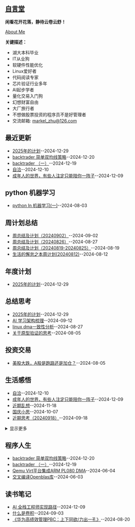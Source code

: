 ## [自言堂](https://github.com/Jared-ZDC/markel)
**闲看花开花落，静待云卷云舒！**

[About Me](https://markel.top/about/index.html)


**关键描述：**

* 湖大本科毕业
* IT从业狗
* 软硬件性能优化
* Linux爱好者
* 代码阅读专家
* 芯片验证行业多年
* AI起步学者
* 量化交易入门狗
* 幻想财富自由
* 大厂旅行者
* 不想做股票投资的程序员不是好管理者
* 交流邮箱: markel_zhu@126.com

## 最近更新
- [2025年的计划](https://github.com/Jared-ZDC/markel/issues/48)--2024-12-29
- [backtrader 简单双均线策略](https://github.com/Jared-ZDC/markel/issues/47)--2024-12-20
- [backtrader （一）](https://github.com/Jared-ZDC/markel/issues/46)--2024-12-19
- [自洽](https://github.com/Jared-ZDC/markel/issues/45)--2024-12-10
- [成年人的世界，有些人注定只能陪你一阵子](https://github.com/Jared-ZDC/markel/issues/44)--2024-12-09
## python 机器学习
- [python In 机器学习(一)](https://github.com/Jared-ZDC/markel/issues/24)--2024-08-03
## 周计划总结
- [周总结及计划（20240902）](https://github.com/Jared-ZDC/markel/issues/34)--2024-09-02
- [周总结及计划（20240826）](https://github.com/Jared-ZDC/markel/issues/33)--2024-08-27
- [周总结及计划（20240819-20240825）](https://github.com/Jared-ZDC/markel/issues/30)--2024-08-19
- [生活的懈怠之本周计划(20240812)](https://github.com/Jared-ZDC/markel/issues/29)--2024-08-12
## 年度计划
- [2025年的计划](https://github.com/Jared-ZDC/markel/issues/48)--2024-12-29
## 总结思考
- [2025年的计划](https://github.com/Jared-ZDC/markel/issues/48)--2024-12-29
- [AI 学习架构梳理](https://github.com/Jared-ZDC/markel/issues/36)--2024-09-12
- [linux dma一致性分析](https://github.com/Jared-ZDC/markel/issues/32)--2024-08-27
- [关于原型验证的思考](https://github.com/Jared-ZDC/markel/issues/25)--2024-08-05
## 投资交易
- [美股大跌，A股是跑路还是加仓？](https://github.com/Jared-ZDC/markel/issues/26)--2024-08-05
## 生活感悟
- [自洽](https://github.com/Jared-ZDC/markel/issues/45)--2024-12-10
- [成年人的世界，有些人注定只能陪你一阵子](https://github.com/Jared-ZDC/markel/issues/44)--2024-12-09
- [近期乱想](https://github.com/Jared-ZDC/markel/issues/42)--2024-11-18
- [国庆小思](https://github.com/Jared-ZDC/markel/issues/40)--2024-10-07
- [近期思考（20240918）](https://github.com/Jared-ZDC/markel/issues/38)--2024-09-18
<details><summary>显示更多</summary>

- [始于颜值，忠于人品，陷于才华](https://github.com/Jared-ZDC/markel/issues/37)--2024-09-12
- [高级别同学的汰换沟通策略梳理](https://github.com/Jared-ZDC/markel/issues/28)--2024-08-12
- [目标140斤以内，是不是3个月内可实现的？](https://github.com/Jared-ZDC/markel/issues/27)--2024-08-08
- [聊一聊职业机会](https://github.com/Jared-ZDC/markel/issues/16)--2024-06-04
</details>

## 程序人生
- [backtrader 简单双均线策略](https://github.com/Jared-ZDC/markel/issues/47)--2024-12-20
- [backtrader （一）](https://github.com/Jared-ZDC/markel/issues/46)--2024-12-19
- [Qemu Virt平台集成ARM PL080 DMA](https://github.com/Jared-ZDC/markel/issues/15)--2024-06-04
- [交叉编译Openblas库](https://github.com/Jared-ZDC/markel/issues/14)--2024-06-03
## 读书笔记
- [AI 全栈工程师实现路径](https://github.com/Jared-ZDC/markel/issues/43)--2024-12-09
- [什么是卷积](https://github.com/Jared-ZDC/markel/issues/35)--2024-09-03
- [《华为高绩效管理PBC：上下同欲/力出一孔》](https://github.com/Jared-ZDC/markel/issues/31)--2024-08-20
